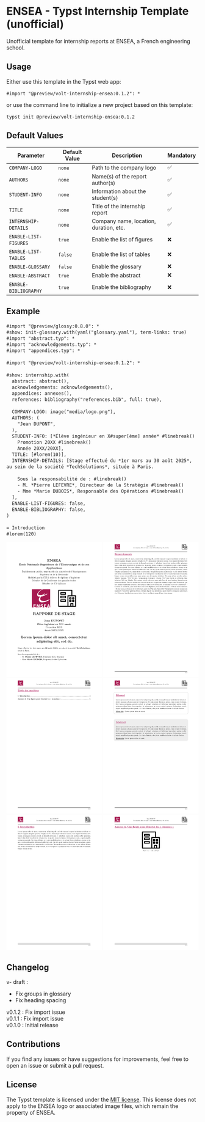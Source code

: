 # ENSEA - Typst Internship Template (unofficial)

Unofficial template for internship reports at ENSEA, a French engineering school.

## Usage

Either use this template in the Typst web app:
```typst
#import "@preview/volt-internship-ensea:0.1.2": *
```
or use the command line to initialize a new project based on this template:
```typst
typst init @preview/volt-internship-ensea:0.1.2
```

## Default Values

| Parameter                | Default Value  | Description                            | Mandatory  |
|--------------------------|----------------|----------------------------------------|------------|
| `COMPANY-LOGO`            | `none`         | Path to the company logo               | ✅         |
| `AUTHORS`                | `none`         | Name(s) of the report author(s)        | ✅         |
| `STUDENT-INFO`            | `none`         | Information about the student(s)       | ✅         |
| `TITLE`                  | `none`         | Title of the internship report         | ✅         |
| `INTERNSHIP-DETAILS`      | `none`         | Company name, location, duration, etc. | ✅         |
| `ENABLE-LIST-FIGURES`    | `true`         | Enable the list of figures             | ❌         |
| `ENABLE-LIST-TABLES`     | `false`        | Enable the list of tables              | ❌         |
| `ENABLE-GLOSSARY`         | `false`        | Enable the glossary                    | ❌         |
| `ENABLE-ABSTRACT`         | `true`         | Enable the abstract                    | ❌         |
| `ENABLE-BIBLIOGRAPHY`     | `true`         | Enable the bibliography                | ❌         |

## Example

```typst
#import "@preview/glossy:0.8.0": *
#show: init-glossary.with(yaml("glossary.yaml"), term-links: true)
#import "abstract.typ": *
#import "acknowledgements.typ": *
#import "appendices.typ": *

#import "@preview/volt-internship-ensea:0.1.2": *

#show: internship.with(
  abstract: abstract(),
  acknowledgements: acknowledgements(),
  appendices: annexes(),
  references: bibliography("references.bib", full: true),

  COMPANY-LOGO: image("media/logo.png"),
  AUTHORS: (
    "Jean DUPONT",
  ),
  STUDENT-INFO: [*Élève ingénieur en X#super[ème] année* #linebreak()
    Promotion 20XX #linebreak()
    Année 20XX/20XX],
  TITLE: [#lorem(10)],
  INTERNSHIP-DETAILS: [Stage effectué du *1er mars au 30 août 2025*, au sein de la société *TechSolutions*, située à Paris.

    Sous la responsabilité de : #linebreak()
    - M. *Pierre LEFEVRE*, Directeur de la Stratégie #linebreak()
    - Mme *Marie DUBOIS*, Responsable des Opérations #linebreak()
  ],
  ENABLE-LIST-FIGURES: false,
  ENABLE-BIBLIOGRAPHY: false,
)

= Introduction
#lorem(120)
```

<p align="center">
  <img src="thumbnail-internship-1.png" width="250" />
  <img src="thumbnail-internship-2.png" width="250" />
  <br/>
  <img src="thumbnail-internship-3.png" width="250" />
  <img src="thumbnail-internship-4.png" width="250" />
    <br/>
  <img src="thumbnail-internship-5.png" width="250" />
  <img src="thumbnail-internship-6.png" width="250" />
</p>

## Changelog

v- draft :
- Fix groups in glossary  
- Fix heading spacing

v0.1.2 : Fix import issue  
v0.1.1 : Fix import issue  
v0.1.0 : Initial release

## Contributions

If you find any issues or have suggestions for improvements, feel free to open an issue or submit a pull request. 

## License

The Typst template is licensed under the [MIT license](https://github.com/Dawod-G/ENSEA_Typst-Template/blob/main/LICENSE.md). This license does not apply to the ENSEA logo or associated image files, which remain the property of ENSEA.